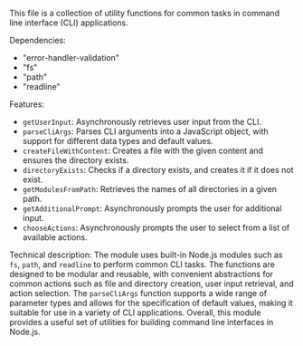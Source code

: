 This file is a collection of utility functions for common tasks in command line interface (CLI) applications. 

Dependencies: 
- "error-handler-validation"
- "fs"
- "path"
- "readline"

Features:
- `getUserInput`: Asynchronously retrieves user input from the CLI.
- `parseCliArgs`: Parses CLI arguments into a JavaScript object, with support for different data types and default values.
- `createFileWithContent`: Creates a file with the given content and ensures the directory exists.
- `directoryExists`: Checks if a directory exists, and creates it if it does not exist.
- `getModulesFromPath`: Retrieves the names of all directories in a given path.
- `getAdditionalPrompt`: Asynchronously prompts the user for additional input.
- `chooseActions`: Asynchronously prompts the user to select from a list of available actions.

Technical description:
The module uses built-in Node.js modules such as `fs`, `path`, and `readline` to perform common CLI tasks. The functions are designed to be modular and reusable, with convenient abstractions for common actions such as file and directory creation, user input retrieval, and action selection. The `parseCliArgs` function supports a wide range of parameter types and allows for the specification of default values, making it suitable for use in a variety of CLI applications. Overall, this module provides a useful set of utilities for building command line interfaces in Node.js.